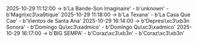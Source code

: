 2025-10-29 11:12:00 -> b'La Bande-Son Imaginaire' - b'unknown' - b'Magn\xc3\xa9tique'
2025-10-29 11:18:00 -> b'La Texana' - b'La Casa Que Cae' - b'Vientos de Santa Ana'
2025-10-29 16:14:00 -> b'Depresi\xc3\xb3n Sonora' - b'Domingo Qu\xc3\xadmico' - b'Domingo Qu\xc3\xadmico'
2025-10-29 16:17:00 -> b'BIG SEMPA' - b'Coraz\xc3\xb3n' - b'Coraz\xc3\xb3n'
